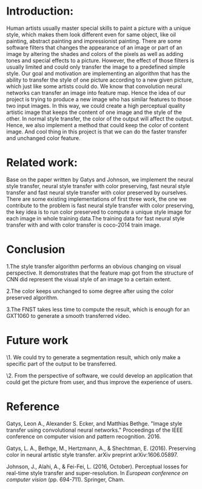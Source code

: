 # **Introduction:**

Human artists usually master special skills to paint a picture with a unique style, which makes them look different even for same object, like oil painting, abstract painting and impressionist painting. There are some software filters that changes the appearance of an image or part of an image by altering the shades and colors of the pixels as well as adding tones and special effects to a picture. However, the effect of those filters is usually limited and could only transfer the image to a predefined simple style. Our goal and motivation are implementing an algorithm that has the ability to transfer the style of one picture according to a new given picture, which just like some artists could do. We know that convolution neural networks can transfer an image into feature map. Hence the idea of our project is trying to produce a new image who has similar features to those two input images. In this way, we could create a high perceptual quality artistic image that keeps the content of one image and the style of the other. In normal style transfer, the color of the output will affect the output. Hence, we also implement a method that could keep the color of content image. And cool thing in this project is that we can do the faster transfer and unchanged color feature.

# **Related work:** 

Base on the paper written by Gatys and Johnson, we implement the neural style transfer, neural style transfer with color preserving, fast neural style transfer and fast neural style transfer with color preserved by ourselves. There are some existing implementations of first three work, the one we contribute to the problem is fast neural style transfer with color preserving, the key idea is to run color preserved to compute a unique style image for each image in whole training data.The training data for fast neural style transfer with and with color transfer is coco-2014 train image.

# **Conclusion**

1.The style transfer algorithm performs an obvious changing on visual perspective. It demonstrates that the feature map got from the structure of CNN did represent the visual style of an image to a certain extent.

2.The color keeps unchanged to some degree after using the color preserved algorithm.

3.The FNST takes less time to compute the result, which is enough for an GXT1060 to generate a smooth transferred video.

# **Future work** 

\1. We could try to generate a segmentation result, which only make a specific part of the output to be transferred. 

\2. From the perspective of software, we could develop an application that could get the picture from user, and thus improve the experience of users.

# Reference

Gatys, Leon A., Alexander S. Ecker, and Matthias Bethge. "Image style transfer using convolutional neural networks." Proceedings of the IEEE conference on computer vision and pattern recognition. 2016.

Gatys, L. A., Bethge, M., Hertzmann, A., & Shechtman, E. (2016). Preserving color in neural artistic style transfer. arXiv preprint arXiv:1606.05897.

Johnson, J., Alahi, A., & Fei-Fei, L. (2016, October). Perceptual losses for real-time style transfer and super-resolution. In *European conference on computer vision* (pp. 694-711). Springer, Cham.

 

 

 

 
